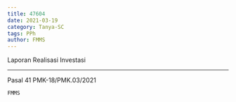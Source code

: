```yaml
---
title: 47604
date: 2021-03-19
category: Tanya-SC
tags: PPh
author: FMMS
---
```


Laporan Realisasi Investasi

---

Pasal 41 PMK-18/PMK.03/2021

`FMMS`
